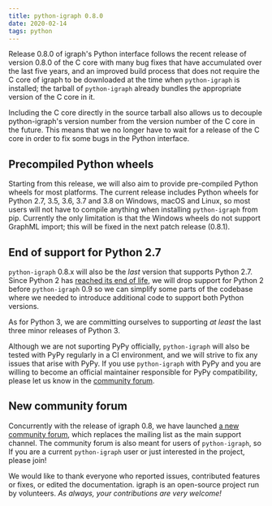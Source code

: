 ```yaml
---
title: python-igraph 0.8.0
date: 2020-02-14
tags: python
---
```


Release 0.8.0 of igraph's Python interface follows the recent release of
version 0.8.0 of the C core with many bug fixes that have accumulated over the
last five years, and an improved build process that does not require the C core
of igraph to be downloaded at the time when `python-igraph` is installed; the
tarball of `python-igraph` already bundles the appropriate version of the
C core in it.

Including the C core directly in the source tarball also allows us to decouple
python-igraph's version number from the version number of the C core in the
future. This means that we no longer have to wait for a release of the C core
in order to fix some bugs in the Python interface.

Precompiled Python wheels
-------------------------

Starting from this release, we will also aim to provide pre-compiled Python
wheels for most platforms. The current release includes Python wheels for
Python 2.7, 3.5, 3.6, 3.7 and 3.8 on Windows, macOS and Linux, so most users will
not have to compile anything when installing `python-igraph` from pip.
Currently the only limitation is that the Windows wheels do not support GraphML
import; this will be fixed in the next patch release (0.8.1).

End of support for Python 2.7
-----------------------------

`python-igraph` 0.8.x will also be the _last_ version that supports Python 2.7.
Since Python 2 has [reached its end of life](https://www.python.org/doc/sunset-python-2/),
we will drop support for Python 2 before `python-igraph` 0.9 so we can simplify
some parts of the codebase where we needed to introduce additional code to
support both Python versions.

As for Python 3, we are committing ourselves to supporting _at least_ the last
three minor releases of Python 3.

Although we are not suporting PyPy officially, `python-igraph` will also be
tested with PyPy regularly in a CI environment, and we will strive to fix any
issues that arise with PyPy. If you use `python-igraph` with PyPy and you are
willing to become an official maintainer responsible for PyPy compatibility,
please let us know in the [community forum](https://igraph.discourse.group/).

New community forum
-------------------

Concurrently with the release of igraph 0.8, we have launched [a new community
forum](https://igraph.discourse.group/), which replaces the mailing list as
the main support channel. The community forum is also meant for users of
`python-igraph`, so If you are a current `python-igraph` user or just
interested in the project, please join!

We would like to thank everyone who reported issues, contributed features or
fixes, or edited the documentation. igraph is an open-source project run by
volunteers. *As always, your contributions are very welcome!*

